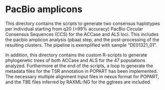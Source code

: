 # PacBio amplicons
This directory contains the scripts to generate two consensus haplotypes per individual starting from q20 (>99% accuracy) PacBio Circular Consensus Sequences (CCS) for the ACCase and ALS loci. This includes the pacbio amplicon analysis (pbaa) step, and the post-processing of the resulting clusters. The pipeline is exemplified with sample “DE01321_01”.

In addition, this directory contains the custom R-scripts to generate phylogenetic trees of both ACCase and ALS for the 47 populations analyzed. Furthermore at the end of the scripts, a loop to generate the metadata files for the TSR annotation in POPART has been implemented. The necessary multiple alignment input files in nexus format for POPART, and the TBE files inferred by RAXML-NG for the ggtrees are included.
